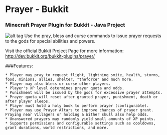 # Prayer - Bukkit

### Minecraft Prayer Plugin for Bukkit - Java Project

![alt tag](http://millan.info/img/prayer/prayer_4.png)
Use the pray, bless and curse commands to issue prayer requests to the gods for special abilities and powers.

Visit the official Bukkit Project Page for more information: http://dev.bukkit.org/bukkit-plugins/prayer/

###Features:

    * Player may pray to request flight, lightning smite, health, storms, food, minions, allies, shelter, "theforce" and much more.
    * Player may also bless or curse other players.
    * Player's XP level determines prayer quota and odds.
    * Punishment will be issued by the gods for excessive prayer attempts.
    * Prayer quota will reset after granted prayer, punishment, death or after player sleeps.
    * Player must hold a holy book to perform prayer (configurable).
    * Player may use Prayer Altars to improve chances of prayer grant. Praying near Villagers or holding a Wither skull also help odds.
    * Unanswered prayers may randomly yield small amounts of XP points.
    * Supports permissions and configurable settings such as cooldowns, grant durations, world restrictions, and more. 
